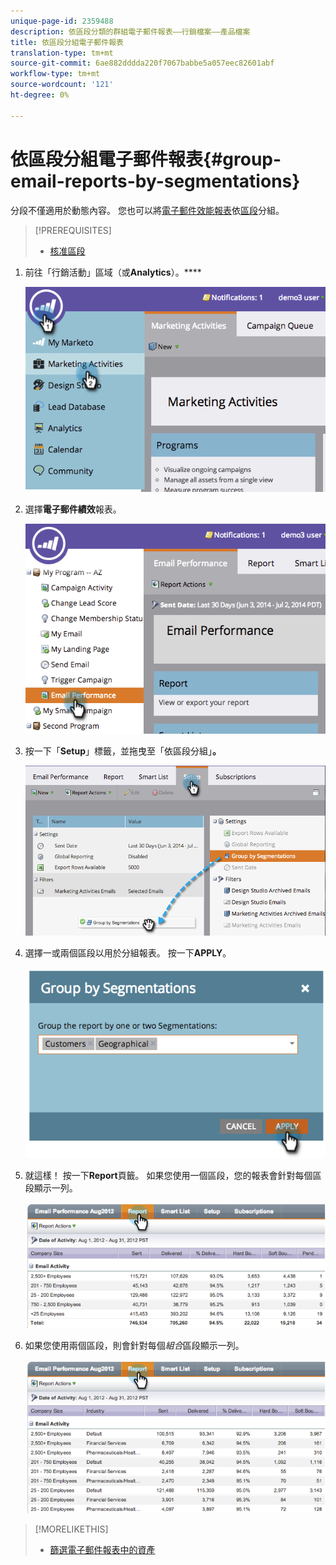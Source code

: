 ```yaml
---
unique-page-id: 2359488
description: 依區段分類的群組電子郵件報表——行銷檔案——產品檔案
title: 依區段分組電子郵件報表
translation-type: tm+mt
source-git-commit: 6ae882dddda220f7067babbe5a057eec82601abf
workflow-type: tm+mt
source-wordcount: '121'
ht-degree: 0%

---
```



# 依區段分組電子郵件報表{#group-email-reports-by-segmentations}

分段不僅適用於動態內容。 您也可以將[電子郵件效能報表](../../../../product-docs/email-marketing/email-programs/email-program-data/email-performance-report.md)依[區段](https://docs.marketo.com/display/docs/segmentation+and+snippets)分組。

>[!PREREQUISITES]
>
>* [核准區段](approve-a-segmentation.md)

>



1. 前往「行銷活動」區域（或&#x200B;**Analytics**）。****

   ![](assets/image2014-9-16-9-3a15-3a58.png)

1. 選擇&#x200B;**電子郵件績效**&#x200B;報表。

   ![](assets/image2014-9-16-9-3a16-3a6.png)

1. 按一下「**Setup**」標籤，並拖曳至「依區段分組」**。**

   ![](assets/image2014-9-16-9-3a16-3a59.png)

1. 選擇一或兩個區段以用於分組報表。 按一下&#x200B;**APPLY**。

   ![](assets/image2014-9-16-9-3a17-3a9.png)

1. 就這樣！ 按一下&#x200B;**Report**&#x200B;頁籤。 如果您使用一個區段，您的報表會針對每個區段顯示一列。

   ![](assets/image2014-9-16-9-3a17-3a17.png)

1. 如果您使用兩個區段，則會針對每個&#x200B;*組合*&#x200B;區段顯示一列。

   ![](assets/image2014-9-16-9-3a17-3a26.png)

>[!MORELIKETHIS]
>
>* [篩選電子郵件報表中的資產](../../../../product-docs/reporting/basic-reporting/report-activity/filter-assets-in-an-email-report.md)

>



